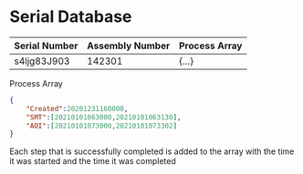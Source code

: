 # Serial Database

Serial Number | Assembly Number | Process Array
------------- | --------------- | -------------
s4ljg83J903 | 142301 | {...}

Process Array
```json
{
    "Created":20201231160000,
    "SMT":[20210101063000,20210101063130],
    "AOI":[20210101073000,20210101073302]
}
```
Each step that is successfully completed is added to the array with the time it was started and the time it was completed
